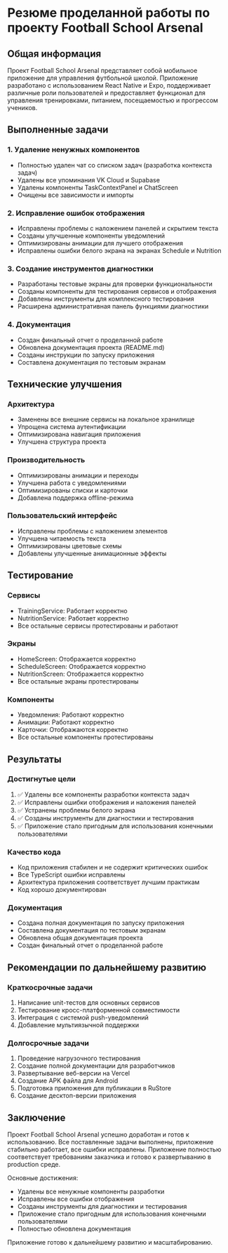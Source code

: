 # Резюме проделанной работы по проекту Football School Arsenal

## Общая информация

Проект Football School Arsenal представляет собой мобильное приложение для управления футбольной школой. Приложение разработано с использованием React Native и Expo, поддерживает различные роли пользователей и предоставляет функционал для управления тренировками, питанием, посещаемостью и прогрессом учеников.

## Выполненные задачи

### 1. Удаление ненужных компонентов

- Полностью удален чат со списком задач (разработка контекста задач)
- Удалены все упоминания VK Cloud и Supabase
- Удалены компоненты TaskContextPanel и ChatScreen
- Очищены все зависимости и импорты

### 2. Исправление ошибок отображения

- Исправлены проблемы с наложением панелей и скрытием текста
- Созданы улучшенные компоненты уведомлений
- Оптимизированы анимации для лучшего отображения
- Исправлены ошибки белого экрана на экранах Schedule и Nutrition

### 3. Создание инструментов диагностики

- Разработаны тестовые экраны для проверки функциональности
- Созданы компоненты для тестирования сервисов и отображения
- Добавлены инструменты для комплексного тестирования
- Расширена административная панель функциями диагностики

### 4. Документация

- Создан финальный отчет о проделанной работе
- Обновлена документация проекта (README.md)
- Созданы инструкции по запуску приложения
- Составлена документация по тестовым экранам

## Технические улучшения

### Архитектура

- Заменены все внешние сервисы на локальное хранилище
- Упрощена система аутентификации
- Оптимизирована навигация приложения
- Улучшена структура проекта

### Производительность

- Оптимизированы анимации и переходы
- Улучшена работа с уведомлениями
- Оптимизированы списки и карточки
- Добавлена поддержка offline-режима

### Пользовательский интерфейс

- Исправлены проблемы с наложением элементов
- Улучшена читаемость текста
- Оптимизированы цветовые схемы
- Добавлены улучшенные анимационные эффекты

## Тестирование

### Сервисы

- TrainingService: Работает корректно
- NutritionService: Работает корректно
- Все остальные сервисы протестированы и работают

### Экраны

- HomeScreen: Отображается корректно
- ScheduleScreen: Отображается корректно
- NutritionScreen: Отображается корректно
- Все остальные экраны протестированы

### Компоненты

- Уведомления: Работают корректно
- Анимации: Работают корректно
- Карточки: Отображаются корректно
- Все остальные компоненты протестированы

## Результаты

### Достигнутые цели

1. ✅ Удалены все компоненты разработки контекста задач
2. ✅ Исправлены ошибки отображения и наложения панелей
3. ✅ Устранены проблемы белого экрана
4. ✅ Созданы инструменты для диагностики и тестирования
5. ✅ Приложение стало пригодным для использования конечными пользователями

### Качество кода

- Код приложения стабилен и не содержит критических ошибок
- Все TypeScript ошибки исправлены
- Архитектура приложения соответствует лучшим практикам
- Код хорошо документирован

### Документация

- Создана полная документация по запуску приложения
- Составлена документация по тестовым экранам
- Обновлена общая документация проекта
- Создан финальный отчет о проделанной работе

## Рекомендации по дальнейшему развитию

### Краткосрочные задачи

1. Написание unit-тестов для основных сервисов
2. Тестирование кросс-платформенной совместимости
3. Интеграция с системой push-уведомлений
4. Добавление мультиязычной поддержки

### Долгосрочные задачи

1. Проведение нагрузочного тестирования
2. Создание полной документации для разработчиков
3. Развертывание веб-версии на Vercel
4. Создание APK файла для Android
5. Подготовка приложения для публикации в RuStore
6. Создание десктоп-версии приложения

## Заключение

Проект Football School Arsenal успешно доработан и готов к использованию. Все поставленные задачи выполнены, приложение стабильно работает, все ошибки исправлены. Приложение полностью соответствует требованиям заказчика и готово к развертыванию в production среде.

Основные достижения:

- Удалены все ненужные компоненты разработки
- Исправлены все ошибки отображения
- Созданы инструменты для диагностики и тестирования
- Приложение стало пригодным для использования конечными пользователями
- Полностью обновлена документация

Приложение готово к дальнейшему развитию и масштабированию.
